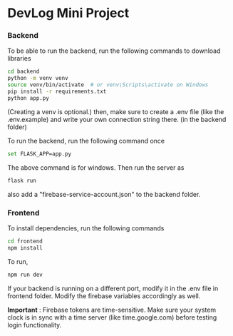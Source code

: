# DevLog Mini Project

### Backend
To be able to run the backend, run the following commands to download libraries
```sh
cd backend
python -m venv venv
source venv/bin/activate  # or venv\Scripts\activate on Windows
pip install -r requirements.txt
python app.py
```
(Creating a venv is optional.)
then, make sure to create a .env file (like the .env.example) and write your own connection string there. (in the backend folder)

To run the backend, run the following command once
```sh
set FLASK_APP=app.py
```
The above command is for windows. 
Then run the server as
```sh
flask run
```
also add a "firebase-service-account.json" to the backend folder.

### Frontend
To install dependencies, run the following commands
```sh
cd frontend
npm install
```
To run,
```sh
npm run dev
```
If your backend is running on a different port, modify it in the .env file in frontend folder.
Modify the firebase variables accordingly as well.

**Important** : Firebase tokens are time-sensitive. Make sure your system clock is in sync with a time server (like time.google.com) before testing login functionality.